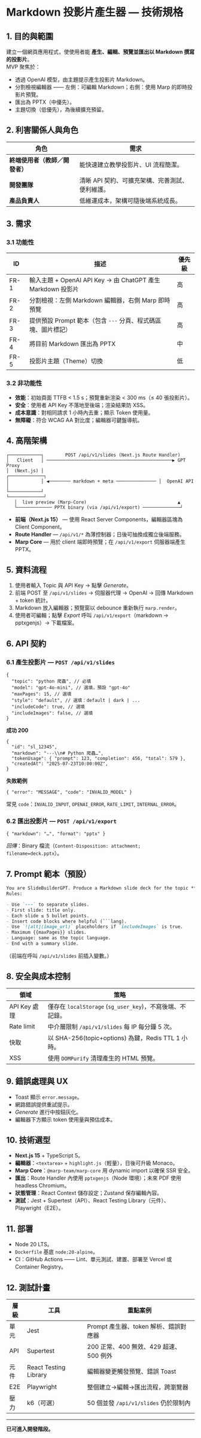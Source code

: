 # Markdown 投影片產生器 — 技術規格

## 1. 目的與範圍

建立一個網頁應用程式，使使用者能 **產生、編輯、預覽並匯出以 Markdown 撰寫的投影片**。\
MVP 聚焦於：

- 透過 OpenAI 模型，由主題提示產生投影片 Markdown。
- 分割檢視編輯器 —— 左側：可編輯 Markdown；右側：使用 Marp 的即時投影片預覽。
- 匯出為 PPTX（中優先）。
- 主題切換（低優先），為後續擴充預留。

## 2. 利害關係人與角色

| 角色                           | 需求                                            |
| ------------------------------ | ----------------------------------------------- |
| **終端使用者（教師／開發者）** | 能快速建立教學投影片、UI 流程簡潔。             |
| **開發團隊**                   | 清晰 API 契約、可擴充架構、完善測試、便利維護。 |
| **產品負責人**                 | 低維運成本，架構可隨後端系統成長。              |

## 3. 需求

### 3.1 功能性

| ID   | 描述                                                          | 優先級 |
| ---- | ------------------------------------------------------------- | ------ |
| FR-1 | 輸入主題 + OpenAI API Key → 由 ChatGPT 產生 Markdown 投影片   | 高     |
| FR-2 | 分割檢視：左側 Markdown 編輯器，右側 Marp 即時預覽            | 高     |
| FR-3 | 提供預設 Prompt 範本（包含 `---` 分頁、程式碼區塊、圖片標記） | 高     |
| FR-4 | 將目前 Markdown 匯出為 PPTX                                   | 中     |
| FR-5 | 投影片主題（Theme）切換                                       | 低     |

### 3.2 非功能性

- **效能**：初始頁面 TTFB < 1.5 s；預覽重新渲染 < 300 ms（≤ 40 張投影片）。
- **安全**：使用者 API Key 不落地至後端；渲染結果防 XSS。
- **成本意識**：對相同請求 1 小時內去重；顯示 Token 使用量。
- **無障礙**：符合 WCAG AA 對比度；編輯器可鍵盤導航。

## 4. 高階架構

```text
┌────────────┐        POST /api/v1/slides (Next.js Route Handler)
│   Client   │ ───────────────────────────────────────────────▶ GPT Proxy
│  (Next.js) │                                           ┌─────────────┐
│            │ ◀──────── markdown + meta ─────────────── │  OpenAI API │
└────────────┘                                           └─────────────┘
   │  live preview (Marp-Core)                                  ▲
   └───────────── PPTX binary (via /api/v1/export) ──────────────┘
```

- **前端（Next.js 15）** — 使用 React Server Components，編輯器區塊為 Client Component。
- **Route Handler** — `/api/v1/*` 為薄控制器；日後可抽換成獨立後端服務。
- **Marp Core** — 用於 client 端即時預覽；在 `/api/v1/export` 伺服器端產生 PPTX。

## 5. 資料流程

1. 使用者輸入 Topic 與 API Key → 點擊 _Generate_。
2. 前端 POST 至 `/api/v1/slides` → 伺服器代理 → OpenAI → 回傳 Markdown + token 統計。
3. Markdown 放入編輯器；預覽窗以 debounce 重新執行 `marp.render`。
4. 使用者可編輯；點擊 _Export_ 呼叫 `/api/v1/export`（markdown → pptxgenjs）→ 下載檔案。

## 6. API 契約

### 6.1 產生投影片 — `POST /api/v1/slides`

```jsonc
{
  "topic": "python 爬蟲", // 必填
  "model": "gpt-4o-mini", // 選填，預設 "gpt-4o"
  "maxPages": 15, // 選填
  "style": "default", // 選填：default | dark | ...
  "includeCode": true, // 選填
  "includeImages": false, // 選填
}
```

**成功 200**

```jsonc
{
  "id": "sl_12345",
  "markdown": "---\\n# Python 爬蟲…",
  "tokenUsage": { "prompt": 123, "completion": 456, "total": 579 },
  "createdAt": "2025-07-23T10:00:00Z",
}
```

**失敗範例**

```jsonc
{ "error": "MESSAGE", "code": "INVALID_MODEL" }
```

常見 `code`：`INVALID_INPUT`, `OPENAI_ERROR`, `RATE_LIMIT`, `INTERNAL_ERROR`。

### 6.2 匯出投影片 — `POST /api/v1/export`

```jsonc
{ "markdown": "…", "format": "pptx" }
```

_回傳_：Binary 檔流（`Content-Disposition: attachment; filename=deck.pptx`）。

## 7. Prompt 範本（預設）

````md
You are SlideBuilderGPT. Produce a Markdown slide deck for the topic **{{topic}}**.
Rules:

- Use `---` to separate slides.
- First slide: title only.
- Each slide ≤ 5 bullet points.
- Insert code blocks where helpful (```lang).
- Use `![alt](image_url)` placeholders if `includeImages` is true.
- Maximum {{maxPages}} slides.
- Language: same as the topic language.
- End with a summary slide.
````

（前端在呼叫 `/api/v1/slides` 前插入變數。）

## 8. 安全與成本控制

| 領域         | 策略                                                      |
| ------------ | --------------------------------------------------------- |
| API Key 處理 | 僅存在 `localStorage` (`sg_user_key`)，不寫後端、不記錄。 |
| Rate limit   | 中介層限制 `/api/v1/slides` 每 IP 每分鐘 5 次。           |
| 快取         | 以 SHA-256(topic+options) 為鍵，Redis TTL 1 小時。        |
| XSS          | 使用 `DOMPurify` 清理產生的 HTML 預覽。                   |

## 9. 錯誤處理與 UX

- Toast 顯示 `error.message`。
- 網路錯誤提供重試提示。
- _Generate_ 進行中按鈕灰化。
- 編輯器下方顯示 token 使用量與預估成本。

## 10. 技術選型

- **Next.js 15** + TypeScript 5。
- **編輯器**：`<textarea>` + `highlight.js`（輕量），日後可升級 Monaco。
- **Marp Core**：`@marp-team/marp-core` 用 dynamic import 以確保 SSR 安全。
- **匯出**：Route Handler 內使用 `pptxgenjs`（Node 環境）；未來 PDF 使用 headless Chromium。
- **狀態管理**：React Context 儲存設定；Zustand 保存編輯內容。
- **測試**：Jest + Supertest（API）、React Testing Library（元件）、Playwright（E2E）。

## 11. 部署

- Node 20 LTS。
- `Dockerfile` 基底 `node:20-alpine`。
- CI：GitHub Actions —— Lint、單元測試、建置、部署至 Vercel 或 Container Registry。

## 12. 測試計畫

| 層級 | 工具                  | 重點案例                               |
| ---- | --------------------- | -------------------------------------- |
| 單元 | Jest                  | Prompt 產生器、token 解析、錯誤對應器  |
| API  | Supertest             | 200 正常、400 無效、429 超速、500 例外 |
| 元件 | React Testing Library | 編輯器變更觸發預覽、錯誤 Toast         |
| E2E  | Playwright            | 整個建立→編輯→匯出流程，跨瀏覽器       |
| 壓力 | k6（可選）            | 50 個並發 `/api/v1/slides` 仍於限制內  |

---

**已可進入開發階段。**
